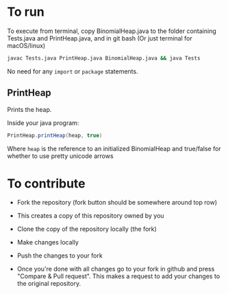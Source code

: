 # To run
To execute from terminal, copy BinomialHeap.java to the folder containing Tests.java and PrintHeap.java, and in git bash (Or just terminal for macOS/linux)
```bash
javac Tests.java PrintHeap.java BinomialHeap.java && java Tests
```

No need for any `import` or `package` statements.
## PrintHeap
Prints the heap.

Inside your java program:
```java
PrintHeap.printHeap(heap, true)
```

Where `heap` is the reference to an initialized BinomialHeap and true/false for whether to use pretty unicode arrows

# To contribute

- Fork the repository (fork button should be somewhere around top row)

- This creates a copy of this repository owned by you

- Clone the copy of the repository locally (the fork)

- Make changes locally

- Push the changes to your fork

- Once you're done with all changes go to your fork in github and press "Compare & Pull request". This makes a request to add your changes to the original repository.
